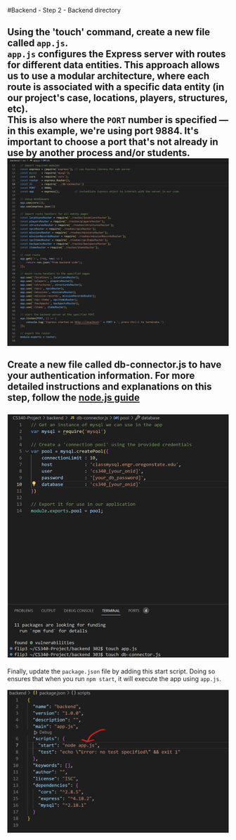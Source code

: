 #Backend - Step 2 - Backend directory

Using the 'touch' command, create a new file called `app.js`. <br>
`app.js` configures the Express server with routes for different data entities. This approach allows us to use a modular architecture, where each route is associated with a specific data entity (in our project's case, locations, players, structures, etc). <br>
This is also where the `PORT` number is specified — in this example, we're using port 9884. It's important to choose a port that's not already in use by another process and/or students.
![app.js file](https://github.com/scott5Tots/react-starter-app/blob/main/Step%202/assets/Appjs.jpg) <br><br>
Create a new file called db-connector.js to have your authentication information. For more detailed instructions and explanations on this step, follow the [node.js guide](https://github.com/osu-cs340-ecampus/nodejs-starter-app/tree/main/Step%201%20-%20Connecting%20to%20a%20MySQL%20Database) <br><br>
![app.js file](https://github.com/scott5Tots/react-starter-app/blob/main/Step%202/assets/db-connector.js.png)
---
Finally, update the `package.json` file by adding this start script. Doing so ensures that when you run `npm start`, it will execute the app using `app.js`. <br><br>
![package.json file](https://github.com/scott5Tots/react-starter-app/blob/main/Step%202/assets/package.png)

